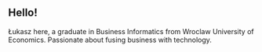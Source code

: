 ## Hello!
Łukasz here, a graduate in Business Informatics from Wroclaw University of Economics. Passionate about fusing business with technology.
